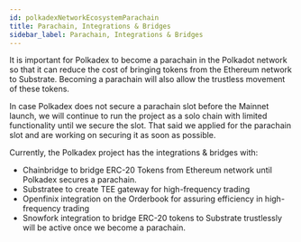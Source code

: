 ```yaml
---
id: polkadexNetworkEcosystemParachain
title: Parachain, Integrations & Bridges
sidebar_label: Parachain, Integrations & Bridges
---
```


It is important for Polkadex to become a parachain in the Polkadot network so that it can reduce the cost of bringing tokens from the Ethereum network to Substrate. Becoming a parachain will also allow the trustless movement of these tokens.

In case Polkadex does not secure a parachain slot before the Mainnet launch, we will continue to run the project as a solo chain with limited functionality until we secure the slot. That said we applied for the parachain slot and are working on securing it as soon as possible.

Currently, the Polkadex project has the integrations & bridges with:

* Chainbridge to bridge ERC-20 Tokens from Ethereum network until Polkadex secures a parachain.
* Substratee to create TEE gateway for high-frequency trading
* Openfinix integration on the Orderbook for assuring efficiency in high-frequency trading
* Snowfork integration to bridge ERC-20 tokens to Substrate trustlessly will be active once we become a parachain.